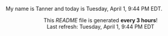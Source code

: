 My name is Tanner and today is Tuesday, April 1, 9:44 PM EDT.

<p align="center">This <i>README</i> file is generated <b>every 3 hours</b>!</br>Last refresh: Tuesday, April 1, 9:44 PM EDT<br /></p>
